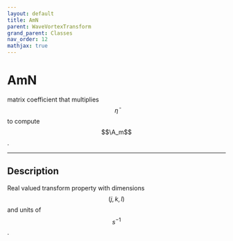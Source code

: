 ```yaml
---
layout: default
title: AmN
parent: WaveVortexTransform
grand_parent: Classes
nav_order: 12
mathjax: true
---
```


#  AmN

matrix coefficient that multiplies $$\bar{\eta}$$ to compute $$\A_m$$.


---

## Description
Real valued transform property with dimensions $$(j,k,l)$$ and units of $$s^{-1}$$.

